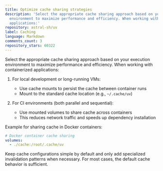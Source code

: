 ```yaml
---
title: Optimize cache sharing strategies
description: 'Select the appropriate cache sharing approach based on your execution
  environment to maximize performance and efficiency. When working with containerized
  applications:'
repository: astral-sh/uv
label: Caching
language: Markdown
comments_count: 3
repository_stars: 60322
---
```


Select the appropriate cache sharing approach based on your execution environment to maximize performance and efficiency. When working with containerized applications:

1. For local development or long-running VMs:
   - Use cache mounts to persist the cache between container runs
   - Mount to the standard cache location (e.g., `~/.cache/uv`)

2. For CI environments (both parallel and sequential):
   - Use mounted volumes to share cache across containers
   - This reduces network traffic and speeds up dependency installation

Example for sharing cache in Docker containers:
```yaml
# Docker container cache sharing
volumes:
  - ./cache:/root/.cache/uv
```

Keep cache configurations simple by default and only add specialized invalidation patterns when necessary. For most cases, the default cache behavior is sufficient.